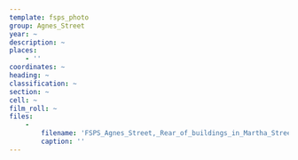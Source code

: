 ```yaml
---
template: fsps_photo
group: Agnes_Street
year: ~
description: ~
places:
    - ''
coordinates: ~
heading: ~
classification: ~
section: ~
cell: ~
film_roll: ~
files:
    -
        filename: 'FSPS_Agnes_Street,_Rear_of_buildings_in_Martha_Street_(nos._17,_21,_etc.),_18-13-79.png'
        caption: ''
---
```

